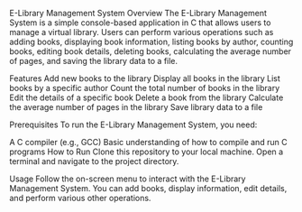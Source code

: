 E-Library Management System
Overview
The E-Library Management System is a simple console-based application in C that allows users to manage a virtual library. Users can perform various operations such as adding books, displaying book information, listing books by author, counting books, editing book details, deleting books, calculating the average number of pages, and saving the library data to a file.

Features
Add new books to the library
Display all books in the library
List books by a specific author
Count the total number of books in the library
Edit the details of a specific book
Delete a book from the library
Calculate the average number of pages in the library
Save library data to a file

Prerequisites
To run the E-Library Management System, you need:

A C compiler (e.g., GCC)
Basic understanding of how to compile and run C programs
How to Run
Clone this repository to your local machine.
Open a terminal and navigate to the project directory.

Usage
Follow the on-screen menu to interact with the E-Library Management System. You can add books, display information, edit details, and perform various other operations.
